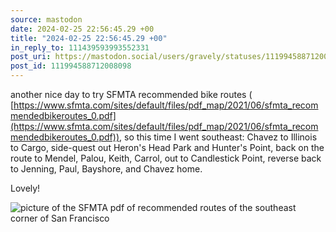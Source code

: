 ```yaml
---
source: mastodon
date: 2024-02-25 22:56:45.29 +00
title: "2024-02-25 22:56:45.29 +00"
in_reply_to: 111439593993552331
post_uri: https://mastodon.social/users/gravely/statuses/111994588712008098
post_id: 111994588712008098
---
```

another nice day to try SFMTA recommended bike routes ( [https://www.sfmta.com/sites/default/files/pdf_map/2021/06/sfmta_recommendedbikeroutes_0.pdf](https://www.sfmta.com/sites/default/files/pdf_map/2021/06/sfmta_recommendedbikeroutes_0.pdf)), so this time I went southeast: Chavez to Illinois to Cargo, side-quest out Heron's Head Park and Hunter's Point, back on the route to Mendel, Palou, Keith, Carrol, out to Candlestick Point, reverse back to Jenning, Paul, Bayshore, and Chavez home.

Lovely!


![picture of the SFMTA pdf of recommended routes of the southeast corner of San Francisco](/images/111994588432335353.png)

